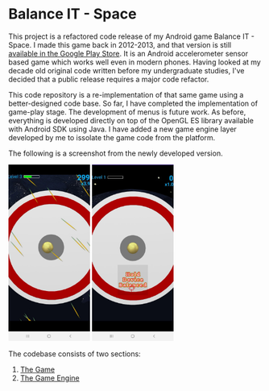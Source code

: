 # Balance IT - Space

This project is a refactored code release of my Android game Balance IT - Space. 
I made this game back in 2012-2013, and that version is still [available in the Google Play Store](https://play.google.com/store/apps/details?id=com.renovelabz.balanceit&hl=en_CA).
It is an Android accelerometer sensor based game which works well even in modern phones. 
Having looked at my decade old original code written before my undergraduate studies, I've decided that a public release requires a major code refactor. 

This code repository is a re-implementation of that same game using a better-designed code base. 
So far, I have completed the implementation of game-play stage.
The development of menus is future work. 
As before, everything is developed directly on top of the OpenGL ES library available with Android SDK using Java.
I have added a new game engine layer developed by me to issolate the game code from the platform.

The following is a screenshot from the newly developed version.

<img src="docs/preview.jpg" height="350"> <span></span>   <img src="docs/preview2.jpg" height="350">

The codebase consists of two sections:
 1) [The Game](app/src/main/java/io/github/madhawav/balanceit)
 2) [The Game Engine](app/src/main/java/io/github/madhawav/gameengine)
